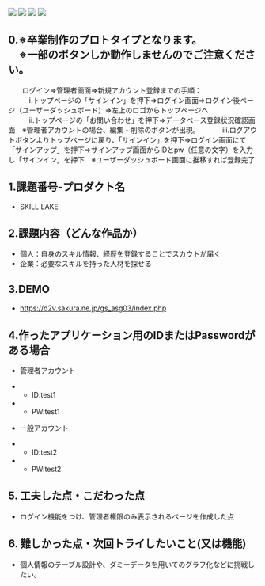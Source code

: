 <img src="https://img.shields.io/badge/PHP-ccc.svg?logo=php&style=flat"> <img src="https://img.shields.io/badge/-HTML5-333.svg?logo=html5&style=flat"> <img src="https://img.shields.io/badge/-CSS3-1572B6.svg?logo=css3&style=flat"> <img src="https://img.shields.io/badge/Javascript-276DC3.svg?logo=javascript&style=flat">

## 0.※卒業制作のプロトタイプとなります。<br>　※一部のボタンしか動作しませんのでご注意ください。
　　ログイン⇒管理者画面⇒新規アカウント登録までの手順：<br>
　　　ⅰ.トップページの「サインイン」を押下⇒ログイン画面⇒ログイン後ページ（ユーザーダッシュボード）⇒左上のロゴからトップページへ<br>
　　　ⅱ.トップページの「お問い合わせ」を押下⇒データベース登録状況確認画面　※管理者アカウントの場合、編集・削除のボタンが出現。
　　　ⅲ.ログアウトボタンよりトップページに戻り、「サインイン」を押下⇒ログイン画面にて「サインアップ」を押下⇒サインアップ画面からIDとpw（任意の文字）を入力し「サインイン」を押下　※ユーザーダッシュボード画面に推移すれば登録完了

## 1.課題番号-プロダクト名

  - SKILL LAKE


## 2.課題内容（どんな作品か）

  - 個人：自身のスキル情報、経歴を登録することでスカウトが届く
  - 企業：必要なスキルを持った人材を探せる


## 3.DEMO

- https://d2v.sakura.ne.jp/gs_asg03/index.php

## 4.作ったアプリケーション用のIDまたはPasswordがある場合

- 管理者アカウント
- - ID:test1
- - PW:test1

- 一般アカウント
- - ID:test2
- - PW:test2


## 5. 工夫した点・こだわった点

- ログイン機能をつけ、管理者権限のみ表示されるページを作成した点

## 6. 難しかった点・次回トライしたいこと(又は機能)

- 個人情報のテーブル設計や、ダミーデータを用いてのグラフ化などに挑戦したい。

